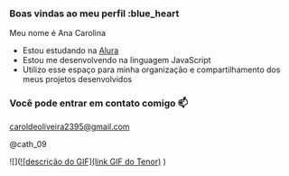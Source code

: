 ### Boas vindas ao meu perfil :blue_heart

Meu nome é Ana Carolina

- Estou estudando na [Alura](https://www.alura.com.br)
- Estou me desenvolvendo na linguagem JavaScript
- Utilizo esse espaço para minha organização e compartilhamento dos meus projetos desenvolvidos

### Você pode entrar em contato comigo 📫

caroldeoliveira2395@gmail.com

@cath_09


![]([![descrição do GIF](link GIF do Tenor)](https://media1.tenor.com/m/oGjKjeHhpdUAAAAC/tokyo-ghoul.gif)
)
